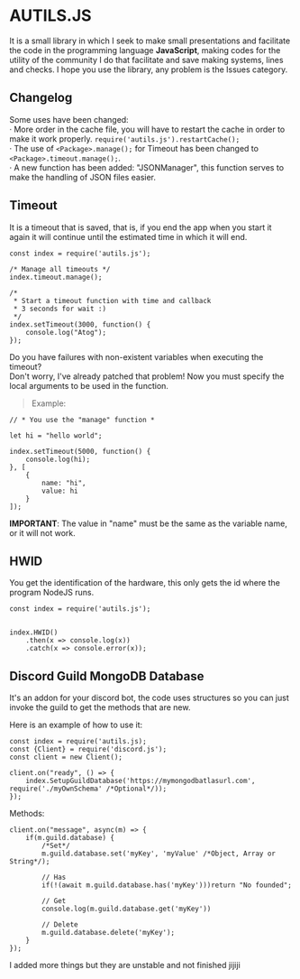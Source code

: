 # AUTILS.JS
It is a small library in which I seek to make small presentations and facilitate the code in the programming language **JavaScript**, making codes for the utility of the community I do that facilitate and save making systems, lines and checks. I hope you use the library, any problem is the Issues category.

## Changelog
Some uses have been changed:<br>
· More order in the cache file, you will have to restart the cache in order to make it work properly. `require('autils.js').restartCache();`<br>
· The use of `<Package>.manage();` for Timeout has been changed to `<Package>.timeout.manage();`. <br>
· A new function has been added: "JSONManager", this function serves to make the handling of JSON files easier.
## Timeout
It is a timeout that is saved, that is, if you end the app when you start it again it will continue until the estimated time in which it will end.

```
const index = require('autils.js');

/* Manage all timeouts */
index.timeout.manage();

/* 
 * Start a timeout function with time and callback
 * 3 seconds for wait :)
 */
index.setTimeout(3000, function() {
    console.log("Atog");
});
```
Do you have failures with non-existent variables when executing the timeout? <br>
Don't worry, I've already patched that problem! Now you must specify the local arguments to be used in the function. <br>
> Example:
```
// * You use the "manage" function *

let hi = "hello world";

index.setTimeout(5000, function() {
    console.log(hi);
}, [
    {
        name: "hi",
        value: hi
    }
]);
```
**IMPORTANT**: The value in "name" must be the same as the variable name, or it will not work.
## HWID
You get the identification of the hardware, this only gets the id where the program NodeJS runs.
```
const index = require('autils.js');


index.HWID()
    .then(x => console.log(x))
    .catch(x => console.error(x));
```
## Discord Guild MongoDB Database
It's an addon for your discord bot, the code uses structures so you can just invoke the guild to get the methods that are new.

Here is an example of how to use it:
```
const index = require('autils.js);
const {Client} = require('discord.js');
const client = new Client();

client.on("ready", () => {
    index.SetupGuildDatabase('https://mymongodbatlasurl.com', require('./myOwnSchema' /*Optional*/));
});
```
Methods:
```
client.on("message", async(m) => {
    if(m.guild.database) {
        /*Set*/
        m.guild.database.set('myKey', 'myValue' /*Object, Array or String*/);

        // Has
        if(!(await m.guild.database.has('myKey')))return "No founded";

        // Get
        console.log(m.guild.database.get('myKey'))

        // Delete
        m.guild.database.delete('myKey');
    }
});
```


I added more things but they are unstable and not finished jijiji
